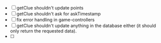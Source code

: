 - [ ] getClue shouldn't update points
- [ ] getClue shouldn't ask for askTimestamp
- [ ] fix error handling in game-controllers
- [ ] getClue shouldn't update anything in the database either (it should only return the requested data).
- [ ] 
